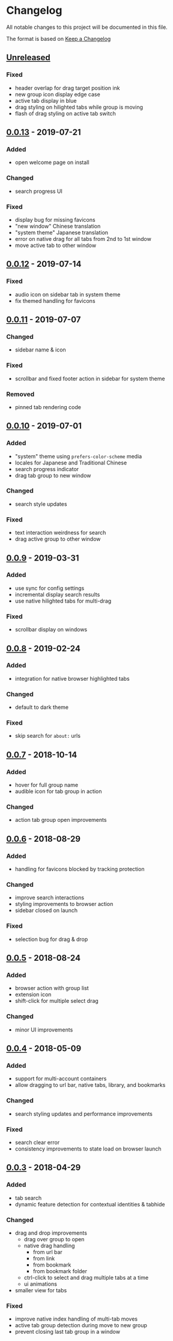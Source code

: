 # Changelog
All notable changes to this project will be documented in this file.

The format is based on [Keep a Changelog](https://keepachangelog.com/en/1.0.0/)

## [Unreleased]

### Fixed
- header overlap for drag target position ink
- new group icon display edge case
- active tab display in blue
- drag styling on hilighted tabs while group is moving
- flash of drag styling on active tab switch

## [0.0.13] - 2019-07-21

### Added
- open welcome page on install

### Changed
- search progress UI

### Fixed
- display bug for missing favicons
- "new window" Chinese translation
- "system theme" Japanese translation
- error on native drag for all tabs from 2nd to 1st window
- move active tab to other window

## [0.0.12] - 2019-07-14

### Fixed
- audio icon on sidebar tab in system theme
- fix themed handling for favicons

## [0.0.11] - 2019-07-07

### Changed
- sidebar name & icon

### Fixed
- scrollbar and fixed footer action in sidebar for system theme

### Removed
- pinned tab rendering code

## [0.0.10] - 2019-07-01

### Added
- "system" theme using `prefers-color-scheme` media
- locales for Japanese and Traditional Chinese
- search progress indicator
- drag tab group to new window

### Changed
- search style updates

### Fixed
- text interaction weirdness for search
- drag active group to other window

## [0.0.9] - 2019-03-31

### Added
- use sync for config settings
- incremental display search results
- use native hilighted tabs for multi-drag

### Fixed
- scrollbar display on windows

## [0.0.8] - 2019-02-24

### Added
- integration for native browser highlighted tabs

### Changed
- default to dark theme

### Fixed
- skip search for `about:` urls

## [0.0.7] - 2018-10-14

### Added
- hover for full group name
- audible icon for tab group in action

### Changed
- action tab group open improvements

## [0.0.6] - 2018-08-29

### Added
- handling for favicons blocked by tracking protection

### Changed
- improve search interactions
- styling improvements to browser action
- sidebar closed on launch

### Fixed
- selection bug for drag & drop

## [0.0.5] - 2018-08-24

### Added
- browser action with group list
- extension icon
- shift-click for multiple select drag

### Changed
- minor UI improvements

## [0.0.4] - 2018-05-09

### Added
- support for multi-account containers
- allow dragging to url bar, native tabs, library, and bookmarks

### Changed
- search styling updates and performance improvements

### Fixed
- search clear error
- consistency improvements to state load on browser launch

## [0.0.3] - 2018-04-29

### Added
- tab search
- dynamic feature detection for contextual identities & tabhide

### Changed
- drag and drop improvements
  - drag over group to open
  - native drag handling
    - from url bar
    - from link
    - from bookmark
    - from bookmark folder
  - ctrl-click to select and drag multiple tabs at a time
  - ui animations
- smaller view for tabs

### Fixed
- improve native index handling of multi-tab moves
- active tab group detection during move to new group
- prevent closing last tab group in a window

[Unreleased]: https://github.com/amccausl/tabulate/compare/master...develop
[0.0.13]: https://github.com/amccausl/tabulate/compare/v0.0.12...v0.0.13
[0.0.12]: https://github.com/amccausl/tabulate/compare/v0.0.11...v0.0.12
[0.0.11]: https://github.com/amccausl/tabulate/compare/v0.0.10...v0.0.11
[0.0.10]: https://github.com/amccausl/tabulate/compare/v0.0.9...v0.0.10
[0.0.9]: https://github.com/amccausl/tabulate/compare/v0.0.8...v0.0.9
[0.0.8]: https://github.com/amccausl/tabulate/compare/v0.0.7...v0.0.8
[0.0.7]: https://github.com/amccausl/tabulate/compare/v0.0.6...v0.0.7
[0.0.6]: https://github.com/amccausl/tabulate/compare/v0.0.5...v0.0.6
[0.0.5]: https://github.com/amccausl/tabulate/compare/v0.0.4...v0.0.5
[0.0.4]: https://github.com/amccausl/tabulate/compare/v0.0.3...v0.0.4
[0.0.3]: https://github.com/Quicksaver/Tab-Groups/compare/master...amccausl:v0.0.3
